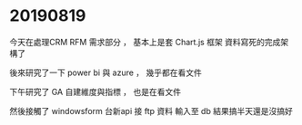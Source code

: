 # 20190819

今天在處理CRM RFM 需求部分 ， 基本上是套 Chart.js 框架 資料寫死的完成架構了

 後來研究了一下 power bi  與  azure  ， 幾乎都在看文件

下午研究了 GA 自建維度與指標 ， 也是在看文件

然後接觸了 windowsform 台新api 接 ftp 資料 輸入至 db 結果搞半天還是沒搞好

